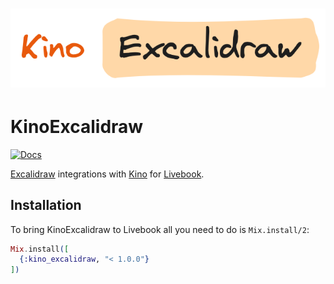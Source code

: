 <h1><img src="https://github.com/fahchen/kino_excalidraw/blob/main/images/kino-excalidraw.png?raw=true" alt="kino-excalidraw"></h1>

# KinoExcalidraw

[![Docs](https://img.shields.io/badge/hex.pm-docs-8e7ce6.svg)](https://hexdocs.pm/kino_excalidraw)

[Excalidraw](https://excalidraw.com) integrations with [Kino](https://github.com/livebook-dev/kino)
for [Livebook](https://github.com/livebook-dev/livebook).

## Installation

To bring KinoExcalidraw to Livebook all you need to do is `Mix.install/2`:

```elixir
Mix.install([
  {:kino_excalidraw, "< 1.0.0"}
])
```

